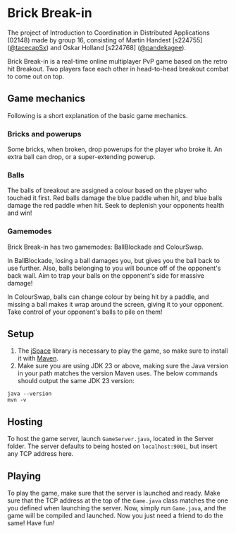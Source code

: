 # Brick Break-in
The project of Introduction to Coordination in Distributed Applications (02148) made by group 16, consisting of Martin Handest [s224755] ([@tacecapSx](https://github.com/tacecapSx)) and Oskar Holland [s224768] ([@pandekagee](https://github.com/pandekagee)).

Brick Break-in is a real-time online multiplayer PvP game based on the retro hit Breakout. Two players face each other in head-to-head breakout combat to come out on top.

## Game mechanics
Following is a short explanation of the basic game mechanics.

### Bricks and powerups
Some bricks, when broken, drop powerups for the player who broke it. An extra ball can drop, or a super-extending powerup.

### Balls
The balls of breakout are assigned a colour based on the player who touched it first. Red balls damage the blue paddle when hit, and blue balls damage the red paddle when hit. Seek to deplenish your opponents health and win!

### Gamemodes
Brick Break-in has two gamemodes: BallBlockade and ColourSwap.

In BallBlockade, losing a ball damages you, but gives you the ball back to use further. Also, balls belonging to you will bounce off of the opponent's back wall. Aim to trap your balls on the opponent's side for massive damage!

In ColourSwap, balls can change colour by being hit by a paddle, and missing a ball makes it wrap around the screen, giving it to your opponent. Take control of your opponent's balls to pile on them!

## Setup
1. The [jSpace](https://github.com/pSpaces/jSpace) library is necessary to play the game, so make sure to install it with [Maven](https://maven.apache.org/download.cgi).
2. Make sure you are using JDK 23 or above, making sure the Java version in your path matches the version Maven uses. The below commands should output the same JDK 23 version:
```
java --version
mvn -v
```

## Hosting
To host the game server, launch `GameServer.java`, located in the Server folder. The server defaults to being hosted on `localhost:9001`, but insert any TCP address here.

## Playing
To play the game, make sure that the server is launched and ready. Make sure that the TCP address at the top of the `Game.java` class matches the one you defined when launching the server. Now, simply run `Game.java`, and the game will be compiled and launched. Now you just need a friend to do the same! Have fun!
